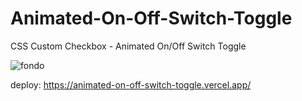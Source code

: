 # Animated-On-Off-Switch-Toggle
CSS Custom Checkbox - Animated On/Off Switch Toggle

![fondo](https://user-images.githubusercontent.com/91487119/226150365-4ba2ed4b-f57f-46f6-b8f8-322e60d89211.gif)


deploy: https://animated-on-off-switch-toggle.vercel.app/
